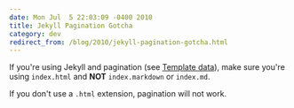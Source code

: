 ```yaml
---
date: Mon Jul  5 22:03:09 -0400 2010
title: Jekyll Pagination Gotcha
category: dev
redirect_from: /blog/2010/jekyll-pagination-gotcha.html
---
```


If you're using Jekyll and pagination (see [Template data](http://wiki.github.com/mojombo/jekyll/template-data)),
make sure you're using `index.html` and **NOT** `index.markdown` or `index.md`.

If you don't use a `.html` extension, pagination will not work.
